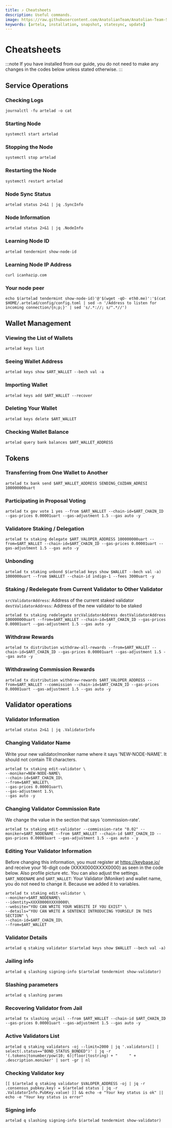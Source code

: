 ```yaml
---
title: ⤴️ Cheatsheets
description: Useful commands.
image: https://raw.githubusercontent.com/AnatolianTeam/Anatolian-Team-Services/main/docs/Testnet/Cosmos-Ecosystem/artela/img/Artela-Service-Cover.jpg
keywords: [artela, installation, snapshot, statesync, update]
---
```


# Cheatsheets 
:::note
If you have installed from our guide, you do not need to make any changes in the codes below unless stated otherwise.
:::

## Service Operations

### Checking Logs
```
journalctl -fu artelad -o cat
```

### Starting Node
```
systemctl start artelad
```

### Stopping the Node
```
systemctl stop artelad
```

### Restarting the Node
```
systemctl restart artelad
```

### Node Sync Status
```
artelad status 2>&1 | jq .SyncInfo
```

### Node Information
```
artelad status 2>&1 | jq .NodeInfo
```

### Learning Node ID
```
artelad tendermint show-node-id
```

### Learning Node IP Address
```
curl icanhazip.com
```

### Your node peer
```
echo $(artelad tendermint show-node-id)'@'$(wget -qO- eth0.me)':'$(cat $HOME/.artelad/config/config.toml | sed -n '/Address to listen for incoming connection/{n;p;}' | sed 's/.*://; s/".*//')
```

## Wallet Management

### Viewing the List of Wallets
```
artelad keys list
```

### Seeing Wallet Address
```
artelad keys show $ART_WALLET --bech val -a
```

### Importing Wallet
```
artelad keys add $ART_WALLET --recover
```

### Deleting Your Wallet
```
artelad keys delete $ART_WALLET
```

### Checking Wallet Balance
```
artelad query bank balances $ART_WALLET_ADDRESS
```

## Tokens

### Transferring from One Wallet to Another
```
artelad tx bank send $ART_WALLET_ADDRESS SENDING_CUZDAN_ADRESI 100000000uart
```

### Participating in Proposal Voting
```
artelad tx gov vote 1 yes --from $ART_WALLET --chain-id=$ART_CHAIN_ID --gas-prices 0.00001uart --gas-adjustment 1.5 --gas auto -y
```

### Validatore Staking / Delegation
```
artelad tx staking delegate $ART_VALOPER_ADDRESS 100000000uart --from=$ART_WALLET --chain-id=$ART_CHAIN_ID --gas-prices 0.00001uart --gas-adjustment 1.5 --gas auto -y
```
### Unbonding
```
artelad tx staking unbond $(artelad keys show $WALLET --bech val -a) 1000000uart --from $WALLET --chain-id indigo-1 --fees 3000uart -y
```

### Staking / Redelegate from Current Validator to Other Validator
`srcValidatorAddress`: Address of the current staked validator
`destValidatorAddress`: Address of the new validator to be staked
```
artelad tx staking redelegate srcValidatorAddress destValidatorAddress 100000000uart --from=$ART_WALLET --chain-id=$ART_CHAIN_ID --gas-prices 0.00001uart --gas-adjustment 1.5 --gas auto -y
```

### Withdraw Rewards
```
artelad tx distribution withdraw-all-rewards --from=$ART_WALLET --chain-id=$ART_CHAIN_ID --gas-prices 0.00001uart --gas-adjustment 1.5 --gas auto -y
```

### Withdrawing Commission Rewards

```
artelad tx distribution withdraw-rewards $ART_VALOPER_ADDRESS --from=$ART_WALLET --commission --chain-id=$ART_CHAIN_ID --gas-prices 0.00001uart --gas-adjustment 1.5 --gas auto -y
```

## Validator operations

### Validator Information
```
artelad status 2>&1 | jq .ValidatorInfo
```

### Changing Validator Name
Write your new validator/moniker name where it says 'NEW-NODE-NAME'. It should not contain TR characters.
```
artelad tx staking edit-validator \
--moniker=NEW-NODE-NAME\
--chain-id=$ART_CHAIN_ID\
--from=$ART_WALLET\
--gas-prices 0.00001uart\
--gas-adjustment 1.5\
--gas auto -y
```

### Changing Validator Commission Rate
We change the value in the section that says 'commission-rate'.
```
artelad tx staking edit-validator --commission-rate "0.02" --moniker=$ART_NODENAME --from $ART_WALLET --chain-id $ART_CHAIN_ID --gas-prices 0.00001uart --gas-adjustment 1.5 --gas auto - y
```

### Editing Your Validator Information
Before changing this information, you must register at https://keybase.io/ and receive your 16-digit code (XXXX0000XXXX0000) as seen in the code below. Also profile picture etc. You can also adjust the settings.
`$ART_NODENAME` and `$ART_WALLET`: Your Validator (Moniker) and wallet name, you do not need to change it. Because we added it to variables.
```
artelad tx staking edit-validator \
--moniker=$ART_NODENAME\
--identity=XXXX0000XXXX0000\
--website="YOU CAN WRITE YOUR WEBSITE IF YOU EXIST" \
--details="YOU CAN WRITE A SENTENCE INTRODUCING YOURSELF IN THIS SECTION" \
--chain-id=$ART_CHAIN_ID\
--from=$ART_WALLET
```

### Validator Details
```
artelad q staking validator $(artelad keys show $WALLET --bech val -a)
```

### Jailing info
```
artelad q slashing signing-info $(artelad tendermint show-validator)
```

### Slashing parameters
```
artelad q slashing params
```

### Recovering Validator from Jail
```
artelad tx slashing unjail --from $ART_WALLET --chain-id $ART_CHAIN_ID --gas-prices 0.00001uart --gas-adjustment 1.5 --gas auto -y
```

### Active Validators List
```
artelad q staking validators -oj --limit=2000 | jq '.validators[] | select(.status=="BOND_STATUS_BONDED")' | jq -r '(.tokens|tonumber/pow(10; 6)|floor|tostring) + " 	 " + .description.moniker' | sort -gr | nl
```

### Checking Validator key
```
[[ $(artelad q staking validator $VALOPER_ADDRESS -oj | jq -r .consensus_pubkey.key) = $(artelad status | jq -r .ValidatorInfo.PubKey.value) ]] && echo -e "Your key status is ok" || echo -e "Your key status is error"
```

### Signing info
```
artelad q slashing signing-info $(artelad tendermint show-validator)
```
